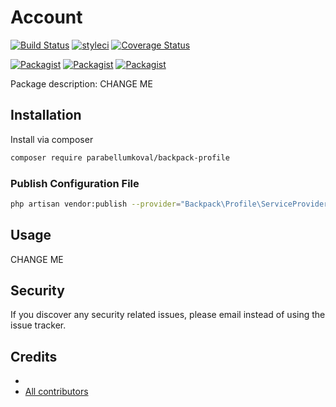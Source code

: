 # Account

[![Build Status](https://travis-ci.org/parabellumKoval/backpack-profile.svg?branch=master)](https://travis-ci.org/parabellumKoval/backpack-profile)
[![styleci](https://styleci.io/repos/CHANGEME/shield)](https://styleci.io/repos/CHANGEME)
[![Coverage Status](https://coveralls.io/repos/github/parabellumKoval/backpack-profile/badge.svg?branch=master)](https://coveralls.io/github/parabellumKoval/backpack-profile?branch=master)

[![Packagist](https://img.shields.io/packagist/v/parabellumKoval/backpack-profile.svg)](https://packagist.org/packages/parabellumKoval/backpack-profile)
[![Packagist](https://poser.pugx.org/parabellumKoval/backpack-profile/d/total.svg)](https://packagist.org/packages/parabellumKoval/backpack-profile)
[![Packagist](https://img.shields.io/packagist/l/parabellumKoval/backpack-profile.svg)](https://packagist.org/packages/parabellumKoval/backpack-profile)

Package description: CHANGE ME

## Installation

Install via composer
```bash
composer require parabellumkoval/backpack-profile
```

### Publish Configuration File

```bash
php artisan vendor:publish --provider="Backpack\Profile\ServiceProvider" --tag="config"
```

## Usage

CHANGE ME

## Security

If you discover any security related issues, please email 
instead of using the issue tracker.

## Credits

- [](https://github.com/parabellumKoval/backpack-profile)
- [All contributors](https://github.com/parabellumKoval/backpack-profile/graphs/contributors)
